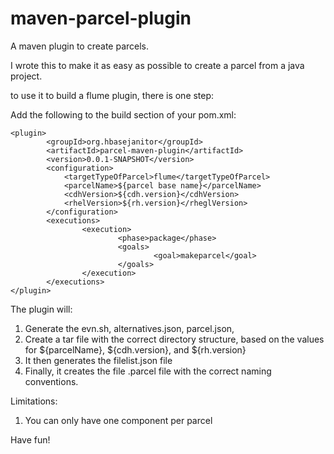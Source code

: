 # maven-parcel-plugin
A maven plugin to create parcels.

I wrote this to make it as easy as possible to create a parcel from a java project.

to use it to build a flume plugin, there is one step:

Add the following to the build section of your pom.xml:

```
<plugin>
        <groupId>org.hbasejanitor</groupId>
        <artifactId>parcel-maven-plugin</artifactId>
        <version>0.0.1-SNAPSHOT</version>
        <configuration>
            <targetTypeOfParcel>flume</targetTypeOfParcel>
            <parcelName>${parcel base name}</parcelName>
            <cdhVersion>${cdh.version}</cdhVersion>
            <rhelVersion>${rh.version}</rheglVersion>
        </configuration>
        <executions>
                <execution>
                        <phase>package</phase>
                        <goals>
                                <goal>makeparcel</goal>
                        </goals>
                </execution>
        </executions>
</plugin>
```

The plugin will:
1. Generate the evn.sh, alternatives.json, parcel.json,
2. Create a tar file with the correct directory structure, based on the values for ${parcelName}, ${cdh.version}, and ${rh.version}
3. It then generates the filelist.json file
4. Finally, it creates the file .parcel file with the correct naming conventions.


Limitations:
1. You can only have one component per parcel


Have fun!
